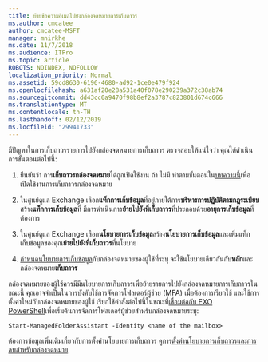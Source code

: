 ```yaml
---
title: ย้ายข้อความอีเมลไปยังกล่องจดหมายการเก็บถาวร
ms.author: cmcatee
author: cmcatee-MSFT
manager: mnirkhe
ms.date: 11/7/2018
ms.audience: ITPro
ms.topic: article
ROBOTS: NOINDEX, NOFOLLOW
localization_priority: Normal
ms.assetid: 59cd8630-6196-4680-ad92-1ce0e479f924
ms.openlocfilehash: a631af20e28a531a40f078e290239a372c38ab74
ms.sourcegitcommit: dd43cc0a9470f98b8ef2a3787c823801d674c666
ms.translationtype: MT
ms.contentlocale: th-TH
ms.lasthandoff: 02/12/2019
ms.locfileid: "29941733"
---
```

มีปัญหาในการเก็บถาวรรายการไปยังกล่องจดหมายการเก็บถาวร ตรวจสอบให้แน่ใจว่า คุณได้ดำเนินการขั้นตอนต่อไปนี้:
  
1. ยืนยันว่า การ**เก็บถาวรกล่องจดหมาย**ได้ถูกเปิดใช้งาน ถ้า ไม่มี ทำตามขั้นตอนใน[บทความนี้](https://docs.microsoft.com/office365/securitycompliance/enable-archive-mailboxes)เพื่อเปิดใช้งานการเก็บถาวรกล่องจดหมาย 
    
2. ในศูนย์ดูแล Exchange เลือก**แท็กการเก็บข้อมูล**ที่อยู่ภายใต้การ**บริหารการปฏิบัติตามกฎระเบียบ**สร้าง**แท็กการเก็บข้อมูล**ที่ มีการดำเนินการ**ย้ายไปยังที่เก็บถาวร**ที่ประกอบด้วย**อายุการเก็บข้อมูล**ที่ต้องการ
    
3. ในศูนย์ดูแล Exchange เลือก**นโยบายการเก็บข้อมูล**สร้าง**นโยบายการเก็บข้อมูล**และเพิ่มแท็กเก็บข้อมูลของคุณ**ย้ายไปยังที่เก็บถาวร**ที่นโยบาย 
    
4. [กำหนดนโยบายการเก็บข้อมูล](https://docs.microsoft.com/exchange/security-and-compliance/messaging-records-management/apply-retention-policy)กับกล่องจดหมายของผู้ใช้ที่ระบุ จะใช้นโยบายเดียวกันกับ**หลัก**และกล่องจดหมาย**เก็บถาวร** 
    
กล่องจดหมายของผู้ใช้ควรมีมีนโยบายการเก็บถาวรเพื่อย้ายรายการไปยังกล่องจดหมายการเก็บถาวรในขณะนี้ คุณอาจจำเป็นในการบังคับใช้การจัดการโฟลเดอร์ผู้ช่วย (MFA) เมื่อต้องการเรียกใช้ และใช้การตั้งค่าใหม่กับกล่องจดหมายของผู้ใช้ เรียกใช้คำสั่งต่อไปนี้ในขณะที่[เชื่อมต่อกับ EXO PowerShell](https://docs.microsoft.com/powershell/exchange/exchange-online/connect-to-exchange-online-powershell/connect-to-exchange-online-powershell?view=exchange-ps)เพื่อเริ่มต้นการจัดการโฟลเดอร์ผู้ช่วยสำหรับกล่องจดหมายระบุ: 
  
```
Start-ManagedFolderAssistant -Identity <name of the mailbox>
```

ต้องการข้อมูลเพิ่มเติมเกี่ยวกับการตั้งค่านโยบายการเก็บถาวร ดูการ[ตั้งค่านโยบายการเก็บถาวรและการลบสำหรับกล่องจดหมาย](https://docs.microsoft.com/office365/securitycompliance/set-up-an-archive-and-deletion-policy-for-mailboxes#step-1-enable-archive-mailboxes-for-users)
  

